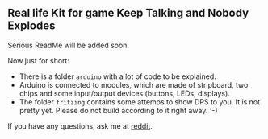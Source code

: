## Real life Kit for game Keep Talking and Nobody Explodes

Serious ReadMe will be added soon.

Now just for short:
 - There is a folder `arduino` with a lot of code to be explained.
 - Arduino is connected to modules, which are made of stripboard,
  two chips and some input/output devices (buttons, LEDs, displays).
 - The folder `fritzing` contains some attemps to show DPS to you. It is not pretty yet.
   Please do not build according to it right away. :-)

If you have any questions, ask me at [reddit](https://www.reddit.com/r/ktane/comments/6cxbbc/ktane_real_kit_work_in_progress_wanna_see_more/).
